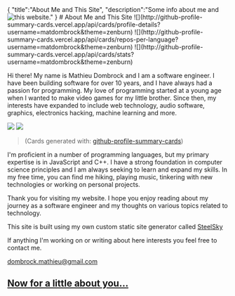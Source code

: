 <steelsky>
{
  "title":"About Me and This Site",
  "description":"Some info about me and this website."
}
</steelsky>
# About Me and This Site

<img src="/img/me_cropped.jpg" style="max-height: 400px; float:left">
![](http://github-profile-summary-cards.vercel.app/api/cards/profile-details?username=matdombrock&theme=zenburn)
![](http://github-profile-summary-cards.vercel.app/api/cards/repos-per-language?username=matdombrock&theme=zenburn)
![](http://github-profile-summary-cards.vercel.app/api/cards/stats?username=matdombrock&theme=zenburn)

<div style="clear:left"></div>

Hi there! My name is Mathieu Dombrock and I am a software engineer. I have been building software for over 10 years, and I have always had a passion for programming. My love of programming started at a young age when I wanted to make video games for my little brother. Since then, my interests have expanded to include web technology, audio software, graphics, electronics hacking, machine learning and more.




![](http://github-profile-summary-cards.vercel.app/api/cards/most-commit-language?username=matdombrock&theme=zenburn)
![](http://github-profile-summary-cards.vercel.app/api/cards/productive-time?username=matdombrock&theme=zenburn&utcOffset=8)

> (Cards generated with: [github-profile-summary-cards](https://github.com/vn7n24fzkq/github-profile-summary-cards))

I'm proficient in a number of programming languages, but my primary expertise is in JavaScript and C++. I have a strong foundation in computer science principles and I am always seeking to learn and expand my skills. In my free time, you can find me hiking, playing music, tinkering with new technologies or working on personal projects.

Thank you for visiting my website. I hope you enjoy reading about my journey as a software engineer and my thoughts on various topics related to technology.

This site is built using my own custom static site generator called [SteelSky](https://github.com/matdombrock/SteelSky)

If anything I'm working on or writing about here interests you feel free to contact me. 

[dombrock.mathieu@gmail.com](mailto:dombrock.mathieu@gmail.com)

## [Now for a little about you...](/about-you.html)